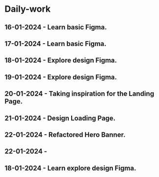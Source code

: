 # Daily-work
## 16-01-2024 - Learn basic Figma.
## 17-01-2024  - Learn basic Figma.
## 18-01-2024  - Explore design Figma.
## 19-01-2024  - Explore design Figma.
## 20-01-2024  - Taking inspiration for the Landing Page.
## 21-01-2024  - Design Loading Page.
## 22-01-2024  - Refactored Hero Banner.
## 22-01-2024  - 




## 18-01-2024  - Learn explore design Figma.
